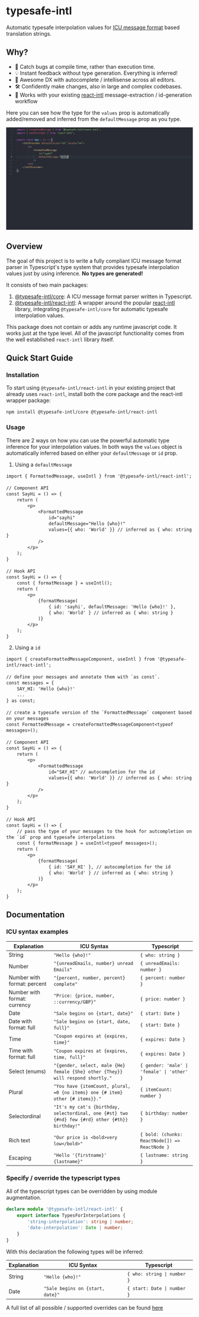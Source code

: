 # typesafe-intl
Automatic typesafe interpolation values for [ICU message format](https://formatjs.io/docs/core-concepts/icu-syntax/) based translation strings.

## Why?

- 🐞 Catch bugs at compile time, rather than execution time.
- 💡 Instant feedback without type generation. Everything is inferred!
- 🚀 Awesome DX with autocomplete / intellisense across all editors.
- 🛠️ Confidently make changes, also in large and complex codebases.
- 🤝 Works with your existing [react-intl](https://www.npmjs.com/package/react-intl) message-extraction / id-generation workflow

Here you can see how the type for the `values` prop is automatically added/removed and inferred from the `defaultMessage` prop as you type.

![example](res/formatted-message-example.gif)

## Overview

The goal of this project is to write a fully compliant ICU message format parser in Typescript's type system that provides typesafe interpolation values just by using inference. **No types are generated!**

It consists of two main packages:

1. [@typesafe-intl/core](packages/core/README.md): A ICU message format parser written in Typescript.
2. [@typesafe-intl/react-intl](packages/react-intl/README.md): A wrapper around the popular [react-intl](https://www.npmjs.com/package/react-intl) library, integrating `@typesafe-intl/core` for automatic typesafe interpolation values.

This package does not contain or adds any runtime javascript code. It works just at the type level. All of the javascript functionality comes from the well established `react-intl` library itself.

## Quick Start Guide

### Installation

To start using `@typesafe-intl/react-intl` in your existing project that already uses `react-intl`, install both the core package and the react-intl wrapper package:

```bash
npm install @typesafe-intl/core @typesafe-intl/react-intl
```

### Usage

There are 2 ways on how you can use the powerful automatic type inference for your interpolation values. In both ways the `values` object is automatically inferred based on either your `defaultMessage` or `id` prop.

1. Using a `defaultMessage`

```tsx
import { FormattedMessage, useIntl } from '@typesafe-intl/react-intl';

// Component API
const SayHi = () => {
    return (
        <p>
            <FormattedMessage
                id="sayhi"
                defaultMessage="Hello {who}!"
                values={{ who: 'World' }} // inferred as { who: string }
            />
        </p>
    );
}

// Hook API
const SayHi = () => {
    const { formatMessage } = useIntl();
    return (
        <p>
            {formatMessage(
                { id: 'sayhi', defaultMessage: 'Hello {who}!' },
                { who: 'World' } // inferred as { who: string }
            )}
        </p>
    );
}
```

2. Using a `id`

```tsx
import { createFormattedMessageComponent, useIntl } from '@typesafe-intl/react-intl';

// define your messages and annotate them with `as const`.
const messages = {
    SAY_HI: 'Hello {who}!'
    ...
} as const;

// create a typesafe version of the `FormattedMessage` component based on your messages
const FormattedMessage = createFormattedMessageComponent<typeof messages>();

// Component API
const SayHi = () => {
    return (
        <p>
            <FormattedMessage
                id="SAY_HI" // autocompletion for the id
                values={{ who: 'World' }} // inferred as { who: string }
            />
        </p>
    );
}

// Hook API
const SayHi = () => {
    // pass the type of your messages to the hook for autcompletion on the `id` prop and typesafe interpolations
    const { formatMessage } = useIntl<typeof messages>();
    return (
        <p>
            {formatMessage(
                { id: 'SAY_HI' }, // autocompletion for the id
                { who: 'World' } // inferred as { who: string }
            )}
        </p>
    );
}
```

## Documentation

### ICU syntax examples

| Explanation                  | ICU Syntax                                                                                       | Typescript                                     |
|------------------------------|--------------------------------------------------------------------------------------------------|------------------------------------------------|
| String                       | `"Hello {who}!"`                                                                                 | `{ who: string }`                              |
| Number                       | `"{unreadEmails, number} unread Emails"`                                                         | `{ unreadEmails: number }`                     |
| Number with format: percent  | `"{percent, number, percent} complete"`                                                          | `{ percent: number }`                          |
| Number with format: currency | `"Price: {price, number, ::currency/GBP}"`                                                       | `{ price: number }`                            |
| Date                         | `"Sale begins on {start, date}"`                                                                 | `{ start: Date }`                              |
| Date with format: full       | `"Sale begins on {start, date, full}"`                                                           | `{ start: Date }`                              |
| Time                         | `"Coupon expires at {expires, time}"`                                                            | `{ expires: Date }`                            |
| Time with format: full       | `"Coupon expires at {expires, time, full}"`                                                      | `{ expires: Date }`                            |
| Select (enums)               | `"{gender, select, male {He} female {She} other {They}} will respond shortly."`                  | `{ gender: 'male' \| 'female' \| 'other' }`    |
| Plural                       | `"You have {itemCount, plural, =0 {no items} one {# item} other {# items}}."`                    | `{ itemCount: number }`                        |
| Selectordinal                | `"It's my cat's {birthday, selectordinal, one {#st} two {#nd} few {#rd} other {#th}} birthday!"` | `{ birthday: number }`                         |
| Rich text                    | `"Our price is <bold>very low</bold>"`                                                           | `{ bold: (chunks: ReactNode[]) => ReactNode }` |
| Escaping                     | `"Hello '{firstname}' {lastname}"`                                                               | `{ lastname: string }`                         |


### Specify / override the typescript types

All of the typescript types can be overridden by using module augmentation.

```ts
declare module '@typesafe-intl/react-intl' {
    export interface TypesForInterpolations {
        'string-interpolation': string | number;
        'date-interpolation': Date | number;
    }
}
```

With this declaration the following types will be inferred:

| Explanation | ICU Syntax                       | Typescript                  |
|-------------|----------------------------------|-----------------------------|
| String      | `"Hello {who}!"`                 | `{ who: string \| number }` |
| Date        | `"Sale begins on {start, date}"` | `{ start: Date \| number }` |


A full list of all possible / supported overrides can be found [here](https://github.com/jarvispact/typesafe-intl/blob/main/packages/core/src/infer-interpolations.ts#L8)